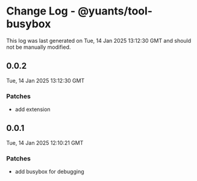 # Change Log - @yuants/tool-busybox

This log was last generated on Tue, 14 Jan 2025 13:12:30 GMT and should not be manually modified.

## 0.0.2
Tue, 14 Jan 2025 13:12:30 GMT

### Patches

- add extension

## 0.0.1
Tue, 14 Jan 2025 12:10:21 GMT

### Patches

- add busybox for debugging

